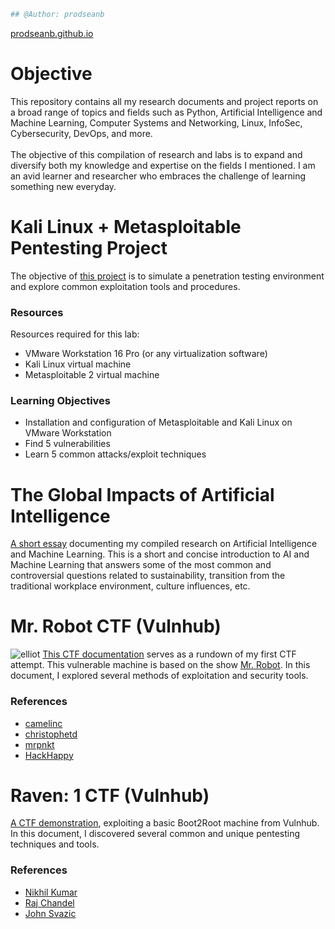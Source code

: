 ```python
## @Author: prodseanb
```
[prodseanb.github.io](https://prodseanb.github.io/)

# Objective
This repository contains all my research documents and project reports on a broad range of topics and fields such as Python, Artificial Intelligence and Machine Learning, Computer Systems and Networking, Linux, InfoSec, Cybersecurity, DevOps, and more.<br /><br />
The objective of this compilation of research and labs is to expand and diversify both my knowledge and expertise on the fields I mentioned. I am an avid learner and researcher who embraces the challenge of learning something new everyday.
# Kali Linux + Metasploitable Pentesting Project
The objective of [this project](https://prodseanb.github.io/docs/Kali%20Linux%20Metasploitable.pdf) is to simulate a penetration testing environment and explore common exploitation tools and procedures.
### Resources
Resources required for this lab:
- VMware Workstation 16 Pro (or any virtualization software)
- Kali Linux virtual machine
- Metasploitable 2 virtual machine<br />

### Learning Objectives
- Installation and configuration of Metasploitable and Kali Linux on VMware Workstation
- Find 5 vulnerabilities
- Learn 5 common attacks/exploit techniques

# The Global Impacts of Artificial Intelligence
[A short essay](https://prodseanb.github.io/docs/The%20Global%20Impacts%20of%20Artificial%20Intelligence.pdf) documenting my compiled research on Artificial Intelligence and Machine Learning. This is a short and concise introduction to AI and Machine Learning that answers some of the most common and controversial questions related to sustainability, transition from the traditional workplace environment, culture influences, etc.  

# Mr. Robot CTF (Vulnhub)
![elliot](https://user-images.githubusercontent.com/59718043/120413210-dc2bdb00-c325-11eb-9ef0-ee2bcd8c4e3f.jpg)
[This CTF documentation](https://prodseanb.github.io/docs/Hacking%20MrRobot.pdf) serves as a rundown of my first CTF attempt. This vulnerable machine is based on the show [Mr. Robot](https://en.wikipedia.org/wiki/Mr._Robot). In this document, I explored several methods of exploitation and security tools.
### References
- [camelinc](http://camelinc.info/blog/2017/02/Vulnhub---Mr-Robot-1-boot2root-CTF-walkthrough/ )
- [christophetd](https://blog.christophetd.fr/write-up-mr-robot/)
- [mrpnkt](https://mrpnkt.github.io/2016/writeup-mr-robot-1/)
- [HackHappy](https://www.youtube.com/watch?v=taxKNsTRLgI)

# Raven: 1 CTF (Vulnhub)
[A CTF demonstration](), exploiting a basic Boot2Root machine from Vulnhub. In this document, I discovered several common and unique pentesting techniques and tools.  
### References
- [Nikhil Kumar](https://resources.infosecinstitute.com/topic/raven-1-ctf-walkthrough/)
- [Raj Chandel](https://www.hackingarticles.in/hack-the-raven-walkthrough-ctf-challenge/)
- [John Svazic](https://infosecjohn.blog/posts/vulnhub-raven/)
